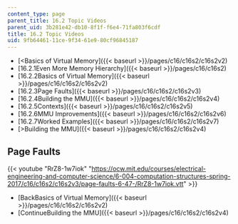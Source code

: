 ```yaml
---
content_type: page
parent_title: 16.2 Topic Videos
parent_uid: 3b281e42-db10-8f1f-f6e4-71fa803f6cdf
title: 16.2 Topic Videos
uid: 9fb64461-11ce-9f34-61e9-80cf96845187
---
```


*   [<Basics of Virtual Memory]({{< baseurl >}}/pages/c16/c16s2/c16s2v2)
*   [16.2.1Even More Memory Hierarchy]({{< baseurl >}}/pages/c16/c16s2)
*   [16.2.2Basics of Virtual Memory]({{< baseurl >}}/pages/c16/c16s2/c16s2v2)
*   [16.2.3Page Faults]({{< baseurl >}}/pages/c16/c16s2/c16s2v3)
*   [16.2.4Building the MMU]({{< baseurl >}}/pages/c16/c16s2/c16s2v4)
*   [16.2.5Contexts]({{< baseurl >}}/pages/c16/c16s2/c16s2v5)
*   [16.2.6MMU Improvements]({{< baseurl >}}/pages/c16/c16s2/c16s2v6)
*   [16.2.7Worked Examples]({{< baseurl >}}/pages/c16/c16s2/c16s2v7)
*   [\>Building the MMU]({{< baseurl >}}/pages/c16/c16s2/c16s2v4)

Page Faults
-----------

{{< youtube "RrZ8-1w7iok" "https://ocw.mit.edu/courses/electrical-engineering-and-computer-science/6-004-computation-structures-spring-2017/c16/c16s2/c16s2v3/page-faults-6-47-/RrZ8-1w7iok.vtt" >}}

*   [BackBasics of Virtual Memory]({{< baseurl >}}/pages/c16/c16s2/c16s2v2)
*   [ContinueBuilding the MMU]({{< baseurl >}}/pages/c16/c16s2/c16s2v4)